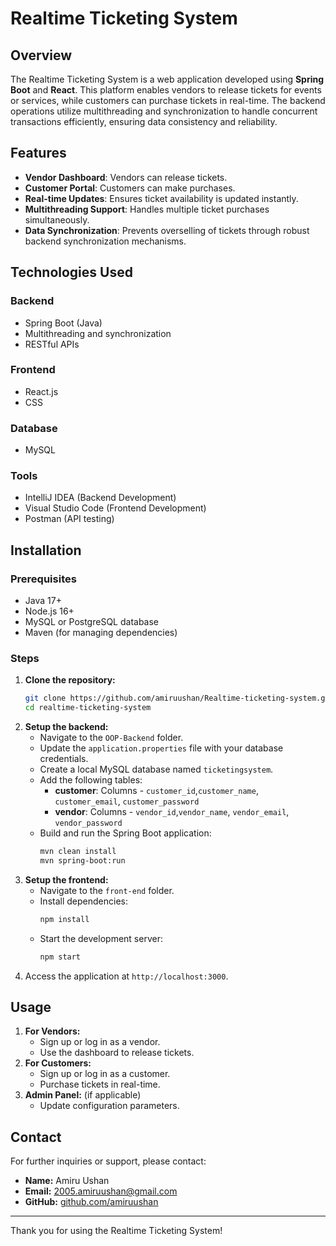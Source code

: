 # Realtime Ticketing System

## Overview

The Realtime Ticketing System is a web application developed using **Spring Boot** and **React**. This platform enables vendors to release tickets for events or services, while customers can purchase tickets in real-time. The backend operations utilize multithreading and synchronization to handle concurrent transactions efficiently, ensuring data consistency and reliability.

## Features

- **Vendor Dashboard**: Vendors can release tickets.
- **Customer Portal**: Customers can make purchases.
- **Real-time Updates**: Ensures ticket availability is updated instantly.
- **Multithreading Support**: Handles multiple ticket purchases simultaneously.
- **Data Synchronization**: Prevents overselling of tickets through robust backend synchronization mechanisms.

## Technologies Used

### Backend

- Spring Boot (Java)
- Multithreading and synchronization
- RESTful APIs

### Frontend

- React.js
- CSS

### Database

- MySQL

### Tools

- IntelliJ IDEA (Backend Development)
- Visual Studio Code (Frontend Development)
- Postman (API testing)

## Installation

### Prerequisites

- Java 17+
- Node.js 16+
- MySQL or PostgreSQL database
- Maven (for managing dependencies)

### Steps

1. **Clone the repository:**
   ```bash
   git clone https://github.com/amiruushan/Realtime-ticketing-system.git
   cd realtime-ticketing-system
   ```
2. **Setup the backend:**
   - Navigate to the `OOP-Backend` folder.
   - Update the `application.properties` file with your database credentials.
   - Create a local MySQL database named `ticketingsystem`.
   - Add the following tables:
     - **customer**: Columns - `customer_id`,`customer_name`, `customer_email`, `customer_password`
     - **vendor**: Columns - `vendor_id`,`vendor_name`, `vendor_email`, `vendor_password`
   - Build and run the Spring Boot application:
     ```bash
     mvn clean install
     mvn spring-boot:run
     ```
3. **Setup the frontend:**
   - Navigate to the `front-end` folder.
   - Install dependencies:
     ```bash
     npm install
     ```
   - Start the development server:
     ```bash
     npm start
     ```
4. Access the application at `http://localhost:3000`.

## Usage

1. **For Vendors:**
   - Sign up or log in as a vendor.
   - Use the dashboard to release tickets.
2. **For Customers:**
   - Sign up or log in as a customer.
   - Purchase tickets in real-time.
3. **Admin Panel:** (if applicable)
   - Update configuration parameters.

## Contact

For further inquiries or support, please contact:

- **Name:** Amiru Ushan
- **Email:** 2005.amiruushan@gmail.com
- **GitHub:** [github.com/amiruushan](https://github.com/amiruushan)

---

Thank you for using the Realtime Ticketing System!
